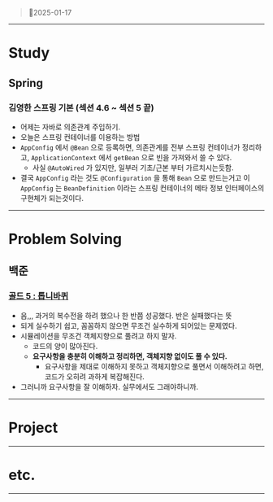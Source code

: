 > 🌯2025-01-17
> 

---

# Study

## Spring

### 김영한 스프링 기본 (섹션 4.6 ~ 섹션 5 끝)

- 어제는 자바로 의존관계 주입하기.
- 오늘은 스프링 컨테이너를 이용하는 방법
- `AppConfig` 에서 `@Bean` 으로 등록하면, 의존관계를 전부 스프링 컨테이너가 정리하고, `ApplicationContext` 에서 `getBean` 으로 빈을 가져와서 쓸 수 있다.
    - 사실 `@AutoWired` 가 있지만, 일부러 기초/근본 부터 가르치시는듯함.
- 결국 `AppConfig` 라는 것도 `@Configuration` 을 통해 `Bean` 으로 만드는거고 이 `AppConfig` 는 `BeanDefinition` 이라는 스프링 컨테이너의 메타 정보 인터페이스의 구현체가 되는것이다.

---

# Problem Solving

## 백준

### [골드 5 : 톱니바퀴](https://www.acmicpc.net/problem/14891)

- 음,,, 과거의 복수전을 하려 했으나 한 반쯤 성공했다. 반은 실패했다는 뜻
- 되게 실수하기 쉽고, 꼼꼼하지 않으면 무조건 실수하게 되어있는 문제였다.
- 시뮬레이션을 무조건 객체지향으로 풀려고 하지 말자.
    - 코드의 양이 많아진다.
    - **요구사항을 충분히 이해하고 정리하면, 객체지향 없이도 풀 수 있다.**
        - 요구사항을 제대로 이해하지 못하고 객체지향으로 풀면서 이해하려고 하면, 코드가 오히려 과하게 복잡해진다.
- 그러니까 요구사항을 잘 이해하자. 실무에서도 그래야하니까.

---

# Project

---

# etc.

---
